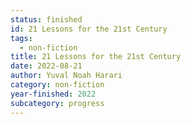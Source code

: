 ```yaml
---
status: finished
id: 21 Lessons for the 21st Century
tags:
  - non-fiction
title: 21 Lessons for the 21st Century
date: 2022-08-21
author: Yuval Noah Harari
category: non-fiction
year-finished: 2022
subcategory: progress
---
```


